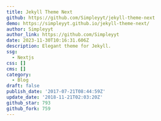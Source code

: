 ```yaml
---
title: Jekyll Theme Next
github: https://github.com/Simpleyyt/jekyll-theme-next
demo: https://simpleyyt.github.io/jekyll-theme-next/
author: Simpleyyt
author_link: https://github.com/Simpleyyt
date: 2023-11-30T10:16:31.606Z
description: Elegant theme for Jekyll.
ssg:
  - Nextjs
css: []
cms: []
category:
  - Blog
draft: false
publish_date: '2017-07-21T08:44:59Z'
update_date: '2018-11-21T02:03:20Z'
github_star: 793
github_fork: 759
---
```

